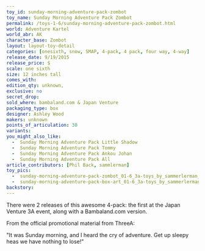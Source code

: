 ```yaml
---
toy_id: sunday-morning-adventure-pack-zombot
toy_name: Sunday Morning Adventure Pack Zombot
permalink: /toys-1-6/sunday-morning-adventure-pack-zombot.html
world: Adventure Kartel
world_abr: AK
character_base: Zombot
layout: layout-toy-detail
categories: [onesixth, snow, SMAP, 4-pack, 4 pack, four way, 4-way]
release_date: 9/19/2015
release_price: $
scale: one sixth
size: 12 inches tall
comes_with: 
edition_qty: unknown, 
exclusive: no
secret_drop:
sold_where: bambaland.com & Japan Venture
packaging_type: box
designer: Ashley Wood
makers: unknown
points_of_articulation: 30
variants: 
you_might_also_like:
  -  Sunday Morning Adventure Pack Little Shadow
  -  Sunday Morning Adventure Pack Tommy
  -  Sunday Morning Adventure Pack Ankou Johan
  -  Sunday Morning Adventure Pack All 
article_contributors: [Phil Back, sammlerman]
toy_pics: 
  -  sunday-morning-adventure-pack-zombot_01-6_3a-toys_by_sammerlerman_via_ebay.jpg
  -  sunday-morning-adventure-pack-box-art_01-6_3a-toys_by_sammerlerman_via_ebay.jpg
backstory:
---
```

There were 2 releases of this awesome 4-pack: the first at the Japan Venture 3A event, along with a Bambaland.com version.

From the official promotional material from ThreeA:

"It was Sunday morning, and I heard the cry of adventure. Get up sleepy heas we have nothing to lose!"